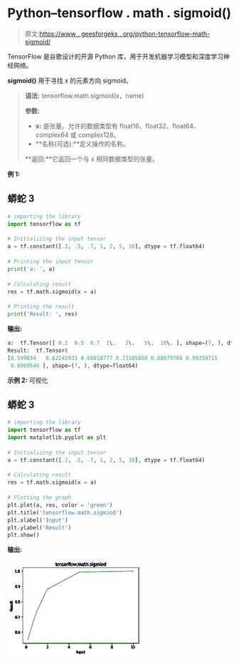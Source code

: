 # Python–tensorflow . math . sigmoid()

> 原文:[https://www . geesforgeks . org/python-tensorflow-math-sigmoid/](https://www.geeksforgeeks.org/python-tensorflow-math-sigmoid/)

TensorFlow 是谷歌设计的开源 Python 库，用于开发机器学习模型和深度学习神经网络。

**sigmoid()** 用于寻找 x 的元素方向 sigmoid。

> **语法:** tensorflow.math.sigmoid(x，name)
> 
> **参数:**
> 
> *   **x:** 是张量。允许的数据类型有 float16、float32、float64、complex64 或 complex128。
> *   **名称(可选):**定义操作的名称。
> 
> **返回:**它返回一个与 x 相同数据类型的张量。

**例 1:**

## 蟒蛇 3

```py
# importing the library
import tensorflow as tf

# Initializing the input tensor
a = tf.constant([.2, .5, .7, 1, 2, 5, 10], dtype = tf.float64)

# Printing the input tensor
print('a: ', a)

# Calculating result
res = tf.math.sigmoid(x = a)

# Printing the result
print('Result: ', res)
```

**输出:**

```py
a:  tf.Tensor([ 0.2  0.5  0.7  1\.   2\.   5\.  10\. ], shape=(7, ), dtype=float64)
Result:  tf.Tensor(
[0.549834   0.62245933 0.66818777 0.73105858 0.88079708 0.99330715
 0.9999546 ], shape=(7, ), dtype=float64)

```

**示例 2:** 可视化

## 蟒蛇 3

```py
# importing the library
import tensorflow as tf
import matplotlib.pyplot as plt

# Initializing the input tensor
a = tf.constant([.2, .5, .7, 1, 2, 5, 10], dtype = tf.float64)

# Calculating result
res = tf.math.sigmoid(x = a)

# Plotting the graph
plt.plot(a, res, color = 'green')
plt.title('tensorflow.math.sigmiod')
plt.xlabel('Input')
plt.ylabel('Result')
plt.show()
```

**输出:**

![](img/f5df81956d8cdee52b91901d5aa9f7dd.png)
